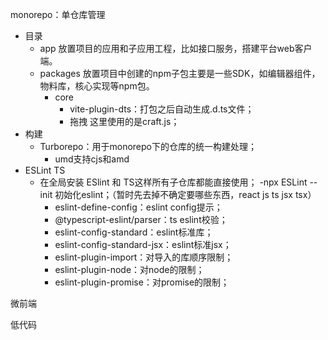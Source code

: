 

  
monorepo：单仓库管理
- 目录
  - app 放置项目的应用和子应用工程，比如接口服务，搭建平台web客户端。
  - packages 放置项目中创建的npm子包主要是一些SDK，如编辑器组件，物料库，核心实现等npm包。
    - core
      - vite-plugin-dts：打包之后自动生成.d.ts文件；
      - 拖拽 这里使用的是craft.js；
- 构建
  - Turborepo：用于monorepo下的仓库的统一构建处理；
    - umd支持cjs和amd
- ESLint TS
  - 在全局安装 ESlint 和 TS这样所有子仓库都能直接使用；
  -npx ESLint --init 初始化eslint；（暂时先去掉不确定要哪些东西，react js ts jsx tsx）
    - eslint-define-config：eslint config提示；
    - @typescript-eslint/parser：ts eslint校验；
    - eslint-config-standard：eslint标准库；
    - eslint-config-standard-jsx：eslint标准jsx；
    - eslint-plugin-import：对导入的库顺序限制；
    - eslint-plugin-node：对node的限制；
    - eslint-plugin-promise：对promise的限制；


微前端


低代码
